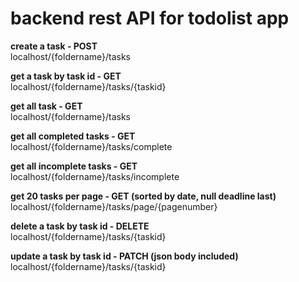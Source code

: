 # backend rest API for todolist app

**create a task - POST**\
localhost/{foldername}/tasks

**get a task by task id - GET**\
localhost/{foldername}/tasks/{taskid}

**get all task - GET**\
localhost/{foldername}/tasks

**get all completed tasks - GET**\
localhost/{foldername}/tasks/complete

**get all incomplete tasks - GET**\
localhost/{foldername}/tasks/incomplete

**get 20 tasks per page - GET (sorted by date, null deadline last)**\
localhost/{foldername}/tasks/page/{pagenumber}

**delete a task by task id - DELETE**\
localhost/{foldername}/tasks/{taskid}

**update a task by task id - PATCH (json body included)**\
localhost/{foldername}/tasks/{taskid}
